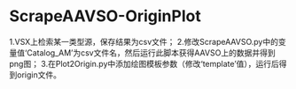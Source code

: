 # ScrapeAAVSO-OriginPlot

1.VSX上检索某一类型源，保存结果为csv文件；
2.修改ScrapeAAVSO.py中的变量值‘Catalog_AM’为csv文件名，然后运行此脚本获得AAVSO上的数据并得到png图；
3.在Plot2Origin.py中添加绘图模板参数（修改‘template’值），运行后得到origin文件。
